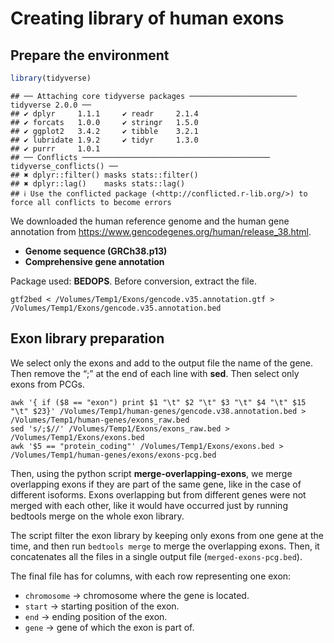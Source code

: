 Creating library of human exons
================

## Prepare the environment

``` r
library(tidyverse)
```

    ## ── Attaching core tidyverse packages ──────────────────────── tidyverse 2.0.0 ──
    ## ✔ dplyr     1.1.1     ✔ readr     2.1.4
    ## ✔ forcats   1.0.0     ✔ stringr   1.5.0
    ## ✔ ggplot2   3.4.2     ✔ tibble    3.2.1
    ## ✔ lubridate 1.9.2     ✔ tidyr     1.3.0
    ## ✔ purrr     1.0.1     
    ## ── Conflicts ────────────────────────────────────────── tidyverse_conflicts() ──
    ## ✖ dplyr::filter() masks stats::filter()
    ## ✖ dplyr::lag()    masks stats::lag()
    ## ℹ Use the conflicted package (<http://conflicted.r-lib.org/>) to force all conflicts to become errors

We downloaded the human reference genome and the human gene annotation
from <https://www.gencodegenes.org/human/release_38.html>.

- **Genome sequence (GRCh38.p13)**
- **Comprehensive gene annotation**

Package used: **BEDOPS**. Before conversion, extract the file.

    gtf2bed < /Volumes/Temp1/Exons/gencode.v35.annotation.gtf > /Volumes/Temp1/Exons/gencode.v35.annotation.bed

## Exon library preparation

We select only the exons and add to the output file the name of the
gene. Then remove the “;” at the end of each line with **sed**. Then
select only exons from PCGs.

    awk '{ if ($8 == "exon") print $1 "\t" $2 "\t" $3 "\t" $4 "\t" $15 "\t" $23}' /Volumes/Temp1/human-genes/gencode.v38.annotation.bed > /Volumes/Temp1/human-genes/exons_raw.bed
    sed 's/;$//' /Volumes/Temp1/Exons/exons_raw.bed > /Volumes/Temp1/Exons/exons.bed
    awk '$5 == "protein_coding"' /Volumes/Temp1/Exons/exons.bed > /Volumes/Temp1/human-genes/exons/exons-pcg.bed

Then, using the python script **merge-overlapping-exons**, we merge
overlapping exons if they are part of the same gene, like in the case of
different isoforms. Exons overlapping but from different genes were not
merged with each other, like it would have occurred just by running
bedtools merge on the whole exon library.

The script filter the exon library by keeping only exons from one gene
at the time, and then run `bedtools merge` to merge the overlapping
exons. Then, it concatenates all the files in a single output file
(`merged-exons-pcg.bed`).

The final file has for columns, with each row representing one exon:

- `chromosome` -\> chromosome where the gene is located.
- `start` -\> starting position of the exon.
- `end` -\> ending position of the exon.
- `gene` -\> gene of which the exon is part of.
